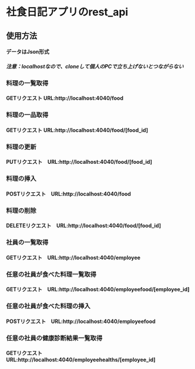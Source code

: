 # 社食日記アプリのrest_api

## 使用方法

#### データはJson形式
#### *注意：localhostなので、cloneして個人のPCで立ち上げないとつながらない*
### 料理の一覧取得

#### GETリクエスト URL:http://localhost:4040/food

### 料理の一品取得

#### GETリクエスト URL:http://localhost:4040/food/[food_id]

### 料理の更新

#### PUTリクエスト　URL:http://localhost:4040/food/[food_id]

### 料理の挿入

#### POSTリクエスト　URL:http://localhost:4040/food

### 料理の削除

#### DELETEリクエスト　URL:http://localhost:4040/food/[food_id]

### 社員の一覧取得

#### GETリクエスト　URL:http://localhost:4040/employee

### 任意の社員が食べた料理一覧取得

#### GETリクエスト　URL:http://localhost:4040/employeefood/[employee_id]

### 任意の社員が食べた料理の挿入

#### POSTリクエスト　URL:http://localhost:4040/employeefood

### 任意の社員の健康診断結果一覧取得

#### GETリクエスト　URL:http://localhost:4040/employeehealths/[employee_id]
